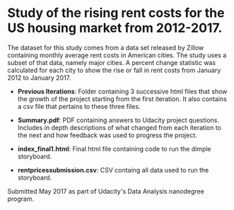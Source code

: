 # Study of the rising rent costs for the US housing market from 2012-2017.

The dataset for this study comes from a data set released by Zillow containing monthly average rent costs in American cities.  The study uses a subset of that data, namely major cities.  A percent change statistic was calculated for each city to show the rise or fall in rent costs from January 2012 to January 2017.

- **Previous Iterations**: Folder containing 3 successive html files that show the growth of the project starting from the first iteration.  It also contains a csv file that pertains to these three files.

- **Summary.pdf**: PDF containing answers to Udacity project questions.  Includes in depth descriptions of what changed from each iteration to the next and how feedback was used to progress the project.

- **index_final1.html**: Final html file containing code to run the dimple storyboard.

- **rentpricessubmission.csv**: CSV containg all data used to run the storyboard.

Submitted May 2017 as part of Udacity's Data Analysis nanodegree program.
